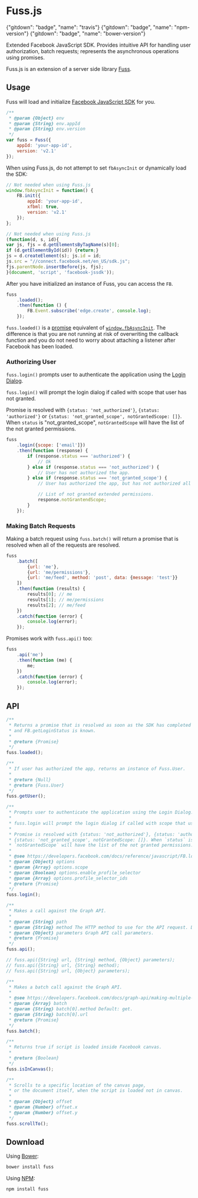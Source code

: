 # Fuss.js

{"gitdown": "badge", "name": "travis"}
{"gitdown": "badge", "name": "npm-version"}
{"gitdown": "badge", "name": "bower-version"}

Extended Facebook JavaScript SDK. Provides intuitive API for handling user authorization, batch requests; represents the asynchronous operations using promises.

Fuss.js is an extension of a server side library [Fuss](https://github.com/gajus/fuss).

## Usage

Fuss will load and initialize [Facebook JavaScript SDK](https://developers.facebook.com/docs/javascript/quickstart/v2.2) for you. 

```js
/**
 * @param {Object} env
 * @param {String} env.appId
 * @param {String} env.version
 */
var fuss = Fuss({
    appId: 'your-app-id',
    version: 'v2.1'
});
```

When using Fuss.js, do not attempt to set `fbAsyncInit` or dynamically load the SDK:

```js
// Not needed when using Fuss.js
window.fbAsyncInit = function() {
    FB.init({
        appId: 'your-app-id',
        xfbml: true,
        version: 'v2.1'
    });
};

// Not needed when using Fuss.js
(function(d, s, id){
var js, fjs = d.getElementsByTagName(s)[0];
if (d.getElementById(id)) {return;}
js = d.createElement(s); js.id = id;
js.src = "//connect.facebook.net/en_US/sdk.js";
fjs.parentNode.insertBefore(js, fjs);
}(document, 'script', 'facebook-jssdk'));
```

After you have initialized an instance of Fuss, you can access the `FB`.

```js
fuss
    .loaded();
    .then(function () {
        FB.Event.subscribe('edge.create', console.log);
    });
```

`fuss.loaded()` is a [promise](https://developer.mozilla.org/en/docs/Web/JavaScript/Reference/Global_Objects/Promise) equivalent of [`window.fbAsyncInit`](https://developers.facebook.com/docs/javascript/quickstart/v2.2#advancedsetup). The difference is that you are not running at risk of overwriting the callback function and you do not need to worry about attaching a listener after Facebook has been loaded.

### Authorizing User

`fuss.login()` prompts user to authenticate the application using the [Login Dialog](https://developers.facebook.com/docs/reference/dialogs/oauth/).

`fuss.login()` will prompt the login dialog if called with scope that user has not granted.

Promise is resolved with `{status: 'not_authorized'}`, `{status: 'authorized'}` or `{status: 'not_granted_scope', notGrantedScope: []}`. When `status` is "not_granted_scope", `notGrantedScope` will have the list of the not granted permissions.

```js
fuss
    .login({scope: ['email']})
    .then(function (response) {
        if (response.status === 'authorized') {
            // Ok
        } else if (response.status === 'not_authorized') {
            // User has not authorized the app.
        } else if (response.status === 'not_granted_scope') {
            // User has authorized the app, but has not authorized all of the scope.

            // List of not granted extended permissions.
            response.notGrantendScope;
        }
    });
```

### Making Batch Requests

Making a batch request using `fuss.batch()` will return a promise that is resolved when all of the requests are resolved.

```js
fuss
    .batch([
        {url: 'me'},
        {url: 'me/permissions'},
        {url: 'me/feed', method: 'post', data: {message: 'test'}}
    ])
    .then(function (results) {
        results[0]; // me
        results[1]; // me/permissions
        results[2]; // me/feed
    })
    .catch(function (error) {
        console.log(error);
    });
```

Promises work with `fuss.api()` too:

```js
fuss
    .api('me')
    .then(function (me) {
        me;
    })
    .catch(function (error) {
        console.log(error);
    });
```

## API

```js
/**
 * Returns a promise that is resolved as soon as the SDK has completed loading
 * and FB.getLoginStatus is known.
 * 
 * @return {Promise}
 */
fuss.loaded();

/**
 * If user has authorized the app, returns an instance of Fuss.User.
 * 
 * @return {Null}
 * @return {Fuss.User}
 */
fuss.getUser();

/**
 * Prompts user to authenticate the application using the Login Dialog.
 *
 * fuss.login will prompt the login dialog if called with scope that user has not granted.
 *
 * Promise is resolved with {status: 'not_authorized'}, {status: 'authorized'} or
 * {status: 'not_granted_scope', notGrantedScope: []}. When `status` is "not_granted_scope",
 * `notGrantedScope` will have the list of the not granted permissions.
 * 
 * @see https://developers.facebook.com/docs/reference/javascript/FB.login/v2.2
 * @param {Object} options
 * @param {Array} options.scope
 * @param {Boolean} options.enable_profile_selector
 * @param {Array} options.profile_selector_ids
 * @return {Promise}
 */
fuss.login();

/**
 * Makes a call against the Graph API.
 * 
 * @param {String} path
 * @param {String} method The HTTP method to use for the API request. Default: get.
 * @param {Object} parameters Graph API call parameters.
 * @return {Promise}
 */
fuss.api();

// fuss.api({String} url, {String} method, {Object} parameters);
// fuss.api({String} url, {String} method);
// fuss.api({String} url, {Object} parameters);

/**
 * Makes a batch call against the Graph API.
 * 
 * @see https://developers.facebook.com/docs/graph-api/making-multiple-requests#multiple_methods
 * @param {Array} batch
 * @param {String} batch[0].method Default: get.
 * @param {String} batch[0].url
 * @return {Promise}
 */
fuss.batch();

/**
 * Returns true if script is loaded inside Facebook canvas.
 *
 * @return {Boolean}
 */
fuss.isInCanvas();

/**
 * Scrolls to a specific location of the canvas page,
 * or the document itself, when the script is loaded not in canvas.
 * 
 * @param {Object} offset
 * @param {Number} offset.x
 * @param {Number} offset.y
 */
fuss.scrollTo();
```

## Download

Using [Bower](http://bower.io/):

```sh
bower install fuss
```

Using [NPM](https://www.npmjs.org/):

```sh
npm install fuss
```